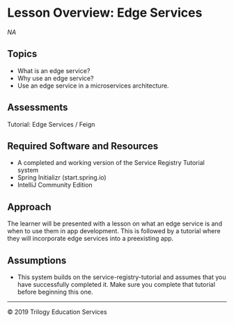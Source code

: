 # Lesson Overview: Edge Services
*NA*

## Topics
* What is an edge service?
* Why use an edge service?
* Use an edge service in a microservices architecture.

## Assessments
Tutorial: Edge Services / Feign

## Required Software and Resources
- A completed and working version of the Service Registry Tutorial system
- Spring Initializr (start.spring.io)
- IntelliJ Community Edition

## Approach
The learner will be presented with a lesson on what an edge service is and when to use them in app development. This is followed by a tutorial where they will incorporate edge services into a preexisting app.

## Assumptions
* This system builds on the service-registry-tutorial and assumes that you have successfully completed it. Make sure you complete that tutorial before beginning this one.

---

© 2019 Trilogy Education Services
